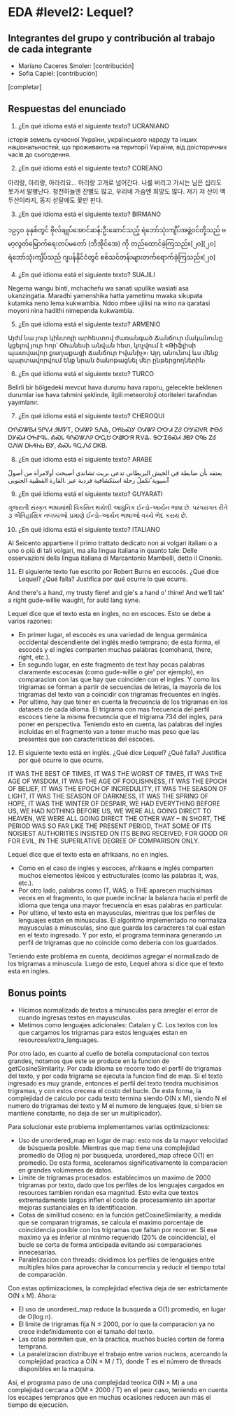 # EDA #level2: Lequel?

## Integrantes del grupo y contribución al trabajo de cada integrante

* Mariano Caceres Smoler: [contribución]
* Sofia Capiel: [contribución]


[completar]

## Respuestas del enunciado

1. ¿En qué idioma está el siguiente texto? UCRANIANO

історія земель сучасної України, українського народу та інших національностей, що проживають на території України, від доісторичних часів до сьогодення.


2. ¿En qué idioma está el siguiente texto? COREANO

아리랑, 아리랑, 아라리요... 아리랑 고개로 넘어간다. 나를 버리고 가시는 님은 십리도 못가서 발병난다. 청천하늘엔 잔별도 많고, 우리네 가슴엔 희망도 많다. 저기 저 산이 백두산이라지, 동지 섣달에도 꽃만 핀다.


3. ¿En qué idioma está el siguiente texto? BIRMANO

၁၉၄၀ ခုနှစ်တွင် ဗိုလ်ချုပ်အောင်ဆန်းဦးဆောင်သည့် ရဲဘော်သုံးကျိပ်အဖွဲ့ဝင်တို့သည် ဗမာ့လွတ်မြောက်ရေးတပ်မတော် (ဘီအိုင်အေ) ကို တည်ထောင်ခဲ့ကြသည်။[၂၀][၂၀] ရဲဘော်သုံးကျိပ်သည် ဂျပန်နိုင်ငံတွင် စစ်သင်တန်းများတက်ရောက်ခဲ့ကြသည်။[၂၀]


4. ¿En qué idioma está el siguiente texto? SUAJILI

Negema wangu binti, mchachefu wa sanati upulike wasiati asa ukanzingatia. Maradhi yamenshika hatta yametimu mwaka sikupata kutamka neno lema kukwambia. Ndoo mbee ujilisi na wino na qaratasi moyoni nina hadithi nimependa kukwambia.


5. ¿En qué idioma está el siguiente texto? ARMENIO

Այժմ նա յուր կինտոյի արհեստով ժառանգած Ճանճուր մականունը կցելով յուր հոր՝ Օհանեսի անվան հետ, կոչվում է «Թիֆլիսի պատվավոր քաղաքացի Ճանճուր Իվանիչ»։ Այդ անունով ևս մենք պարտավորվում ենք նրան ծանոթացնել մեր ընթերցողներին։


6. ¿En qué idioma está el siguiente texto? TURCO

Belirli bir bölgedeki mevcut hava durumu hava raporu, gelecekte beklenen durumlar ise hava tahmini şeklinde, ilgili meteoroloji otoriteleri tarafından yayımlanır.


7. ¿En qué idioma está el siguiente texto? CHEROQUI

ᎤᎵᏍᏔᏴᏗ ᎦᎵᏙᏗ ᏭᎷᏤᎢ, ᎤᏗᏔᎮ ᎦᏁᎲ, ᎤᏲᏏᏍᎩ ᎤᏗᏔᎮ ᎤᏅᏗ ᏃᎴ ᎤᎩᏍᏙᎡ ᏑᎾᎴ ᎠᎩᏍᏗ ᎤᏂᏑᎸᏓ. ᎣᏍᏓ ᏄᎵᏍᏔᏁᎮ ᎤᏩᏌ ᎤᏪᏅᏒ ᎡᏙᎲ. ᎦᏅᏆᎶᏍᏗ ᏭᏴᎮ ᏣᏄᏏ ᏃᎴ ᏣᏁᎳ ᎠᏂᏎᏂᏏ ᏴᎩ, ᎣᏍᏓ ᏄᏩᏁᎴ ᎠᏦᏴ.


8. ¿En qué idioma está el siguiente texto? ARABE

ُیعتقد بأن ضابطة في الجیش البریطاني تدعى بریت تشاندي أصبحت أولامرأة من أصول آسیویة ُتكملُ رحلة استكشافیة فردیة عبر .القارة القطبیة الجنوبی  


9. ¿En qué idioma está el siguiente texto? GUYARATI

ગુજરાતી સંસ્કૃત ભાષામાંથી વિકસિત થયેલી આધુનિક ઈન્ડો-આર્યન ભાષા છે. પરંપરાગત રીતે ૩ ઐતિહાસિક તબક્કાઓ પ્રમાણે ઈન્ડો-આર્યન ભાષાઓ વચ્ચે ભેદ કરાય છે.


10. ¿En qué idioma está el siguiente texto? ITALIANO

Al Seicento appartiene il primo trattato dedicato non ai volgari italiani o a uno o più di tali volgari, ma alla lingua italiana in quanto tale: Delle osservazioni della lingua italiana di Marcantonio Mambelli, detto il Cinonio.


11. El siguiente texto fue escrito por Robert Burns en escocés. ¿Qué dice Lequel? ¿Qué falla? Justifica por qué ocurre lo que ocurre.

And there's a hand, my trusty fiere! and gie's a hand o' thine! And we’ll tak' a right gude-willie waught, for auld lang syne.

Lequel dice que el texto esta en ingles, no en escoces. Esto se debe a varios razones:
- En primer lugar, el escocés es una variedad de lengua germánica occidental descendiente del inglés medio temprano; de esta forma, el escocés y el ingles comparten muchas palabras (comohand, there, right, etc.).
- En segundo lugar, en este fragmento de text hay pocas palabras claramente escocesas (como gude-willie o gie' por ejemplo), en comparacion con las que hay que coinciden con el ingles. Y como los trigramas se forman a partir de secuencias de letras, la mayoría de los trigramas del texto van a coincidir con trigramas frecuentes en inglés.
- Por ultimo, hay que tener en cuenta la frecuencia de los trigramas en los datasets de cada idioma. El trigrama con mas frecuencia del perfil escoces tiene la misma frecuencia que el trigrama 734 del ingles, para poner en perspectiva. Teniendo esto en cuenta, las palabras del ingles incluidas en el fragmento van a tener mucho mas peso que las presentes que son caracteristicas del escoces.


12. El siguiente texto está en inglés. ¿Qué dice Lequel? ¿Qué falla? Justifica por qué ocurre lo que ocurre.

IT WAS THE BEST OF TIMES, IT WAS THE WORST OF TIMES,
IT WAS THE AGE OF WISDOM, IT WAS THE AGE OF FOOLISHNESS,
IT WAS THE EPOCH OF BELIEF, IT WAS THE EPOCH OF INCREDULITY,
IT WAS THE SEASON OF LIGHT, IT WAS THE SEASON OF DARKNESS,
IT WAS THE SPRING OF HOPE, IT WAS THE WINTER OF DESPAIR,
WE HAD EVERYTHING BEFORE US, WE HAD NOTHING BEFORE US,
WE WERE ALL GOING DIRECT TO HEAVEN, WE WERE ALL GOING DIRECT THE OTHER WAY
– IN SHORT, THE PERIOD WAS SO FAR LIKE THE PRESENT PERIOD, THAT SOME OF ITS NOISIEST AUTHORITIES INSISTED ON ITS BEING RECEIVED, FOR GOOD OR FOR EVIL, IN THE SUPERLATIVE DEGREE OF COMPARISON ONLY.

Lequel dice que el texto esta en afrikaans, no en ingles.
- Como en el caso de ingles y escoces, afrikaans e inglés comparten muchos elementos léxicos y estructurales (como las palabras it, was, etc.).
- Por otro lado, palabras como IT, WAS, o THE aparecen muchisimas veces en el fragmento, lo que puede inclinar la balanza hacia el perfil de idioma que tenga una mayor frecuencia en esas palabras en particular.
- Por ultimo, el texto esta en mayusculas, mientras que los perfiles de lenguajes estan en minusculas. El algoritmo implementado no normaliza mayusculas a minusculas, sino que guarda los caracteres tal cual estan en el texto ingresado. Y por esto, el programa terminara generando un perfil de trigramas que no coincide como deberia con los guardados.

Teniendo este problema en cuenta, decidimos agregar el normalizado de los trigramas a minuscula. Luego de esto, Lequel ahora si dice que el texto esta en ingles.

## Bonus points

- Hicimos normalizado de textos a minusculas para arreglar el error de cuando ingresas textos en mayusculas.
- Metimos como lenguajes adicionales: Catalan y C. Los textos con los que cargamos los trigramas para estos lenguajes estan en resources/extra_languages.

Por otro lado, en cuanto al cuello de botella computacional con textos grandes, notamos que este se produce en la funcion de getCosineSimilarity. Por cada idioma se recorre todo el perfil de trigramas del texto, y por cada trigrama se ejecuta la funcion find de map. Si el texto ingresado es muy grande, entonces el perfil del texto tendra muchisimos trigramas, y con estos crecera el costo del bucle. De esta forma, la complejidad de calculo por cada texto termina siendo 
O(N x M), siendo N el numero de trigramas del texto y M el numero de lenguajes (que, si bien se mantiene constante, no deja de ser un multiplicador).

Para solucionar este problema implementamos varias optimizaciones:
- Uso de unordered_map en lugar de map: esto nos da la mayor velocidad de búsqueda posible. Mientras que map tiene una complejidad promedio de O(log n) por busqueda, unordered_map ofrece O(1) en promedio. De esta forma, aceleramos significativamente la comparacion en grandes volúmenes de datos.
- Limite de trigramas procesados: establecimos un maximo de 2000 trigramas por texto, dado que los perfiles de los lenguajes cargados en resources tambien rondan esa magnitud. Esto evita que textos extremadamente largos inflen el costo de procesamiento sin aportar mejoras sustanciales en la identificacion.
- Cotas de similitud coseno: en la función getCosineSimilarity, a medida que se comparan trigramas, se calcula el maximo porcentaje de coincidencia posible con los trigramas que faltan por recorrer. Si ese maximo ya es inferior al minimo requerido (20% de coincidencia), el bucle se corta de forma anticipada evitando asi comparaciones innecesarias.
- Paralelizacion con threads: dividimos los perfiles de lenguajes entre multiples hilos para aprovechar la concurrencia y reducir el tiempo total de comparación.

Con estas optimizaciones, la complejidad efectiva deja de ser estrictamente O(N x M). Ahora:
- El uso de unordered_map reduce la busqueda a O(1) promedio, en lugar de O(log n).
- El limite de trigramas fija N ≤ 2000, por lo que la comparacion ya no crece indefinidamente con el tamaño del texto.
- Las cotas permiten que, en la practica, muchos bucles corten de forma temprana.
- La paralelizacion distribuye el trabajo entre varios nucleos, acercando la complejidad practica a O(N × M / T), donde T es el número de threads disponibles en la maquina.

Asi, el programa paso de una complejidad teorica O(N × M) a una complejidad cercana a O(M × 2000 / T) en el peor caso, teniendo en cuenta los escapes tempranos que en muchas ocasiones reducen aun más el tiempo de ejecución.

